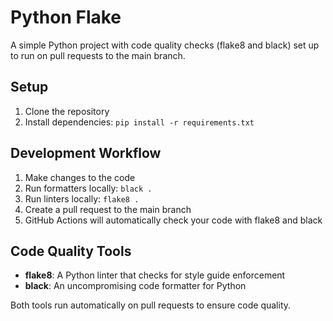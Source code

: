 # Python Flake

A simple Python project with code quality checks (flake8 and black) set up to run on pull requests to the main branch.

## Setup

1. Clone the repository
2. Install dependencies: `pip install -r requirements.txt`

## Development Workflow

1. Make changes to the code
2. Run formatters locally: `black .`
3. Run linters locally: `flake8 .`
4. Create a pull request to the main branch
5. GitHub Actions will automatically check your code with flake8 and black

## Code Quality Tools

- **flake8**: A Python linter that checks for style guide enforcement
- **black**: An uncompromising code formatter for Python

Both tools run automatically on pull requests to ensure code quality. 